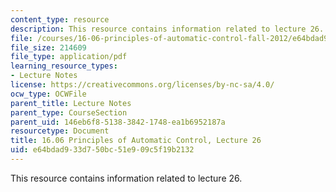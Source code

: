 ```yaml
---
content_type: resource
description: This resource contains information related to lecture 26.
file: /courses/16-06-principles-of-automatic-control-fall-2012/e64bdad933d750bc51e909c5f19b2132_MIT16_06F12_Lecture_26.pdf
file_size: 214609
file_type: application/pdf
learning_resource_types:
- Lecture Notes
license: https://creativecommons.org/licenses/by-nc-sa/4.0/
ocw_type: OCWFile
parent_title: Lecture Notes
parent_type: CourseSection
parent_uid: 146eb6f8-5138-3842-1748-ea1b6952187a
resourcetype: Document
title: 16.06 Principles of Automatic Control, Lecture 26
uid: e64bdad9-33d7-50bc-51e9-09c5f19b2132
---
```

This resource contains information related to lecture 26.